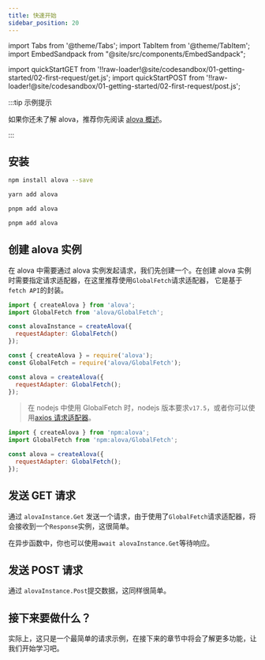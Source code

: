 ```yaml
---
title: 快速开始
sidebar_position: 20
---
```


import Tabs from '@theme/Tabs';
import TabItem from '@theme/TabItem';
import EmbedSandpack from "@site/src/components/EmbedSandpack";

import quickStartGET from '!!raw-loader!@site/codesandbox/01-getting-started/02-first-request/get.js';
import quickStartPOST from '!!raw-loader!@site/codesandbox/01-getting-started/02-first-request/post.js';

:::tip 示例提示

如果你还未了解 alova，推荐你先阅读 [alova 概述](/tutorial/getting-started)。

:::

## 安装

<Tabs>
<TabItem value="1" label="npm">

```bash
npm install alova --save
```

</TabItem>
<TabItem value="2" label="yarn">

```bash
yarn add alova
```

</TabItem>
<TabItem value="3" label="pnpm">

```bash
pnpm add alova
```

</TabItem>
<TabItem value="4" label="bun">

```bash
pnpm add alova
```

</TabItem>
</Tabs>

## 创建 alova 实例

在 alova 中需要通过 alova 实例发起请求，我们先创建一个。在创建 alova 实例时需要指定请求适配器，在这里推荐使用`GlobalFetch`请求适配器， 它是基于`fetch API`的封装。

<Tabs>
<TabItem value="1" label="esModule">

```javascript
import { createAlova } from 'alova';
import GlobalFetch from 'alova/GlobalFetch';

const alovaInstance = createAlova({
  requestAdapter: GlobalFetch()
});
```

</TabItem>
<TabItem value="2" label="commonJS">

```javascript
const { createAlova } = require('alova');
const GlobalFetch = require('alova/GlobalFetch');

const alova = createAlova({
  requestAdapter: GlobalFetch();
});
```

> 在 nodejs 中使用 GlobalFetch 时，nodejs 版本要求`v17.5`，或者你可以使用[axios 请求适配器](/tutorial/request-adapter/alova-adapter-axios/)。

</TabItem>
<TabItem value="3" label="deno">

```javascript
import { createAlova } from 'npm:alova';
import GlobalFetch from 'npm:alova/GlobalFetch';

const alova = createAlova({
  requestAdapter: GlobalFetch();
});
```

</TabItem>
</Tabs>

## 发送 GET 请求

通过 `alovaInstance.Get` 发送一个请求，由于使用了`GlobalFetch`请求适配器，将会接收到一个`Response`实例，这很简单。

<EmbedSandpack template="vanilla" mainFile={quickStartGET} editorHeight={400} containBaseURL={false} />

在异步函数中，你也可以使用`await alovaInstance.Get`等待响应。

## 发送 POST 请求

通过 `alovaInstance.Post`提交数据，这同样很简单。

<EmbedSandpack template="vanilla" mainFile={quickStartPOST} editorHeight={400} containBaseURL={false} />

## 接下来要做什么？

实际上，这只是一个最简单的请求示例，在接下来的章节中将会了解更多功能，让我们开始学习吧。
